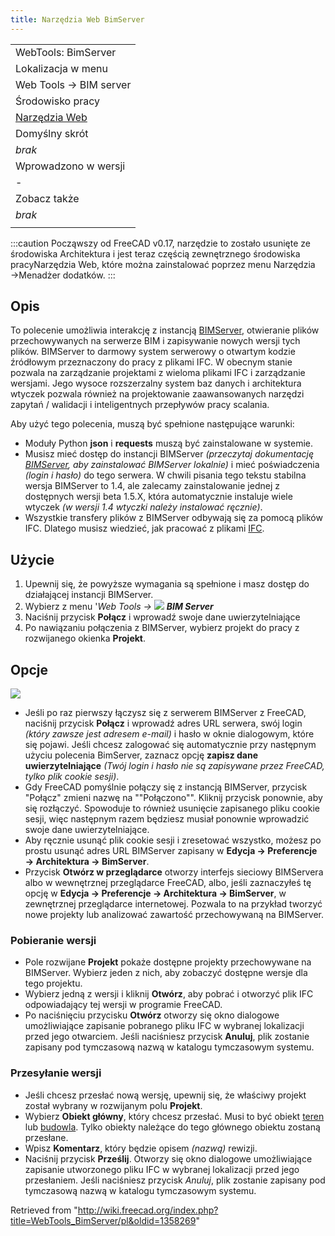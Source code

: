 ```yaml
---
title: Narzędzia Web BimServer
---
```

|  |
| --- |
| WebTools: BimServer |
| Lokalizacja w menu |
| Web Tools → BIM server |
| Środowisko pracy |
| [Narzędzia Web](/WebTools_Workbench/pl "WebTools Workbench/pl") |
| Domyślny skrót |
| *brak* |
| Wprowadzono w wersji |
| - |
| Zobacz także |
| *brak* |
|  |

:::caution
Począwszy od FreeCAD v0.17, narzędzie to zostało usunięte ze środowiska Architektura i jest teraz częścią zewnętrznego środowiska pracyNarzędzia Web, które można zainstalować poprzez menu Narzędzia →Menadżer dodatków.
:::

## Opis

To polecenie umożliwia interakcję z instancją [BIMServer](http://www.bimserver.org), otwieranie plików przechowywanych na serwerze BIM i zapisywanie nowych wersji tych plików. BIMServer to darmowy system serwerowy o otwartym kodzie źródłowym przeznaczony do pracy z plikami IFC. W obecnym stanie pozwala na zarządzanie projektami z wieloma plikami IFC i zarządzanie wersjami. Jego wysoce rozszerzalny system baz danych i architektura wtyczek pozwala również na projektowanie zaawansowanych narzędzi zapytań / walidacji i inteligentnych przepływów pracy scalania.

Aby użyć tego polecenia, muszą być spełnione następujące warunki:

* Moduły Python **json** i **requests** muszą być zainstalowane w systemie.
* Musisz mieć dostęp do instancji BIMServer *(przeczytaj dokumentację [BIMServer](https://github.com/opensourceBIM/BIMserver/wiki), aby zainstalować BIMServer lokalnie)* i mieć poświadczenia *(login i hasło)* do tego serwera. W chwili pisania tego tekstu stabilna wersja BIMServer to 1.4, ale zalecamy zainstalowanie jednej z dostępnych wersji beta 1.5.X, która automatycznie instaluje wiele wtyczek *(w wersji 1.4 wtyczki należy instalować ręcznie)*.
* Wszystkie transfery plików z BIMServer odbywają się za pomocą plików IFC. Dlatego musisz wiedzieć, jak pracować z plikami [IFC](/Arch_IFC/pl "Arch IFC/pl").

## Użycie

1. Upewnij się, że powyższe wymagania są spełnione i masz dostęp do działającej instancji BIMServer.
2. Wybierz z menu '*Web Tools → ![](/images/WebTools_BimServer.svg) **BIM Server***
3. Naciśnij przycisk **Połącz** i wprowadź swoje dane uwierzytelniające
4. Po nawiązaniu połączenia z BIMServer, wybierz projekt do pracy z rozwijanego okienka **Projekt**.

## Opcje

![](/images/Arch_Bimserver_panel.jpg)

* Jeśli po raz pierwszy łączysz się z serwerem BIMServer z FreeCAD, naciśnij przycisk **Połącz** i wprowadź adres URL serwera, swój login *(który zawsze jest adresem e-mail)* i hasło w oknie dialogowym, które się pojawi. Jeśli chcesz zalogować się automatycznie przy następnym użyciu polecenia BimServer, zaznacz opcję **zapisz dane uwierzytelniające** *(Twój login i hasło nie są zapisywane przez FreeCAD, tylko plik cookie sesji)*.
* Gdy FreeCAD pomyślnie połączy się z instancją BIMServer, przycisk "Połącz" zmieni nazwę na ""Połączono"". Kliknij przycisk ponownie, aby się rozłączyć. Spowoduje to również usunięcie zapisanego pliku cookie sesji, więc następnym razem będziesz musiał ponownie wprowadzić swoje dane uwierzytelniające.
* Aby ręcznie usunąć plik cookie sesji i zresetować wszystko, możesz po prostu usunąć adres URL BIMServer zapisany w **Edycja → Preferencje → Architektura → BimServer**.
* Przycisk **Otwórz w przeglądarce** otworzy interfejs sieciowy BIMServera albo w wewnętrznej przeglądarce FreeCAD, albo, jeśli zaznaczyłeś tę opcję w **Edycja → Preferencje → Architektura → BimServer**, w zewnętrznej przeglądarce internetowej. Pozwala to na przykład tworzyć nowe projekty lub analizować zawartość przechowywaną na BIMServer.

### Pobieranie wersji

* Pole rozwijane **Projekt** pokaże dostępne projekty przechowywane na BIMServer. Wybierz jeden z nich, aby zobaczyć dostępne wersje dla tego projektu.
* Wybierz jedną z wersji i kliknij **Otwórz**, aby pobrać i otworzyć plik IFC odpowiadający tej wersji w programie FreeCAD.
* Po naciśnięciu przycisku **Otwórz** otworzy się okno dialogowe umożliwiające zapisanie pobranego pliku IFC w wybranej lokalizacji przed jego otwarciem. Jeśli naciśniesz przycisk **Anuluj**, plik zostanie zapisany pod tymczasową nazwą w katalogu tymczasowym systemu.

### Przesyłanie wersji

* Jeśli chcesz przesłać nową wersję, upewnij się, że właściwy projekt został wybrany w rozwijanym polu **Projekt**.
* Wybierz **Obiekt główny**, który chcesz przesłać. Musi to być obiekt [teren](/Arch_Site/pl "Arch Site/pl") lub [budowla](/Arch_Building "Arch Building"). Tylko obiekty należące do tego głównego obiektu zostaną przesłane.
* Wpisz **Komentarz**, który będzie opisem *(nazwą)* rewizji.
* Naciśnij przycisk **Prześlij**. Otworzy się okno dialogowe umożliwiające zapisanie utworzonego pliku IFC w wybranej lokalizacji przed jego przesłaniem. Jeśli naciśniesz przycisk *Anuluj*, plik zostanie zapisany pod tymczasową nazwą w katalogu tymczasowym systemu.

Retrieved from "<http://wiki.freecad.org/index.php?title=WebTools_BimServer/pl&oldid=1358269>"